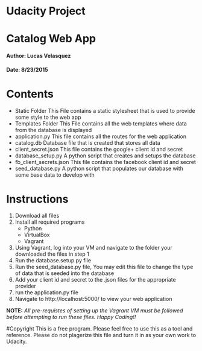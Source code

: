 # Udacity Project 
# Catalog Web App
#### Author: Lucas Velasquez
#### Date: 8/23/2015

# Contents
* Static Folder					This File contains a static stylesheet that is used to provide some style to the web app
* Templates Folder				This File contains all the web templates where data from the database is displayed
* application.py				This file contains all the routes for the web application
* catalog.db					Database file that is created that stores all data
* client_secret.json			This file contains the google+ client id and secret
* database_setup.py				A python script that creates and setups the database
* fb_client_secrets.json		This file contains the facebook client id and secret
* seed_database.py				A python script that populates our database with some base data to  develop with


# Instructions
1. Download all files
2. Install all required programs
	* Python
	* VirtualBox
	* Vagrant
4. Using Vagrant, log into your VM and navigate to the folder your downloaded the files in step 1
5. Run the database.setup.py file
6. Run the seed_database.py file, You may edit this file to change the type of data that is seeded into the database
7. Add your client id and secret to the .json files for the appropriate provider
8. run the application.py file
9. Navigate to http://localhost:5000/ to view your web application

**NOTE:** *All pre-requistes of setting up the Vagrant VM must be followed before attempting to run these files.  Happy Coding!!*

#Copyright
This is a free program.  Please feel free to use this as a tool and reference.  Please do not plagerize this file and turn it in as
your own work to Udacity.
